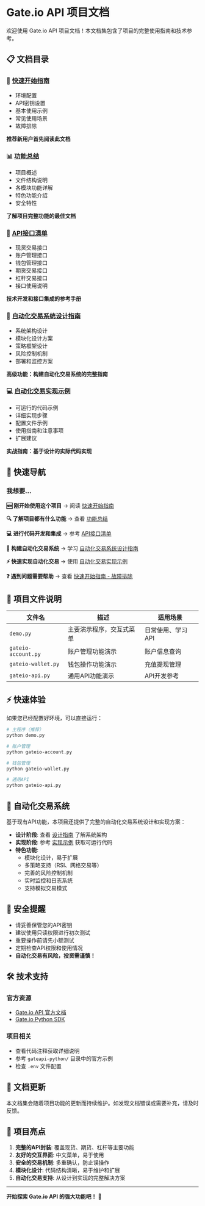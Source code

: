 # Gate.io API 项目文档

欢迎使用 Gate.io API 项目文档！本文档集包含了项目的完整使用指南和技术参考。

## 📋 文档目录

### 🚀 [快速开始指南](./快速开始指南.md)
- 环境配置
- API密钥设置
- 基本使用示例
- 常见使用场景
- 故障排除

**推荐新用户首先阅读此文档**

### 📊 [功能总结](./功能总结.md)
- 项目概述
- 文件结构说明
- 各模块功能详解
- 特色功能介绍
- 安全特性

**了解项目完整功能的最佳文档**

### 🔧 [API接口清单](./API接口清单.md)
- 现货交易接口
- 账户管理接口
- 钱包管理接口
- 期货交易接口
- 杠杆交易接口
- 接口使用说明

**技术开发和接口集成的参考手册**

### 🤖 [自动化交易系统设计指南](./自动化交易系统设计指南.md)
- 系统架构设计
- 模块化设计方案
- 策略框架设计
- 风险控制机制
- 部署和监控方案

**高级功能：构建自动化交易系统的完整指南**

### 💻 [自动化交易实现示例](./自动化交易实现示例.md)
- 可运行的代码示例
- 详细实现步骤
- 配置文件示例
- 使用指南和注意事项
- 扩展建议

**实战指南：基于设计的实际代码实现**

## 🎯 快速导航

### 我想要...

**🆕 刚开始使用这个项目**
→ 阅读 [快速开始指南](./快速开始指南.md)

**🔍 了解项目都有什么功能**
→ 查看 [功能总结](./功能总结.md)

**💻 进行代码开发和集成**
→ 参考 [API接口清单](./API接口清单.md)

**🤖 构建自动化交易系统**
→ 学习 [自动化交易系统设计指南](./自动化交易系统设计指南.md)

**⚡ 快速实现自动化交易**
→ 使用 [自动化交易实现示例](./自动化交易实现示例.md)

**❓ 遇到问题需要帮助**
→ 查看 [快速开始指南 - 故障排除](./快速开始指南.md#7-故障排除)

## 📁 项目文件说明

| 文件名 | 描述 | 适用场景 |
|--------|------|----------|
| `demo.py` | 主要演示程序，交互式菜单 | 日常使用、学习API |
| `gateio-account.py` | 账户管理功能演示 | 账户信息查询 |
| `gateio-wallet.py` | 钱包操作功能演示 | 充值提现管理 |
| `gateio-api.py` | 通用API功能演示 | API开发参考 |

## ⚡ 快速体验

如果您已经配置好环境，可以直接运行：

```bash
# 主程序（推荐）
python demo.py

# 账户管理
python gateio-account.py

# 钱包管理
python gateio-wallet.py

# 通用API
python gateio-api.py
```

## 🤖 自动化交易系统

基于现有API功能，本项目还提供了完整的自动化交易系统设计和实现方案：

- **设计阶段**: 查看 [设计指南](./自动化交易系统设计指南.md) 了解系统架构
- **实现阶段**: 参考 [实现示例](./自动化交易实现示例.md) 获取可运行代码
- **特色功能**:
  - 模块化设计，易于扩展
  - 多策略支持（RSI、网格交易等）
  - 完善的风险控制机制
  - 实时监控和日志系统
  - 支持模拟交易模式

## 🔐 安全提醒

- 请妥善保管您的API密钥
- 建议使用只读权限进行初次测试
- 重要操作前请先小额测试
- 定期检查API权限和使用情况
- **自动化交易有风险，投资需谨慎！**

## 🛠️ 技术支持

### 官方资源
- [Gate.io API 官方文档](https://www.gate.io/docs/developers/apiv4/)
- [Gate.io Python SDK](https://github.com/gateio/gateapi-python)

### 项目相关
- 查看代码注释获取详细说明
- 参考 `gateapi-python/` 目录中的官方示例
- 检查 `.env` 文件配置

## 📝 文档更新

本文档集会随着项目功能的更新而持续维护。如发现文档错误或需要补充，请及时反馈。

## 🌟 项目亮点

1. **完整的API封装**: 覆盖现货、期货、杠杆等主要功能
2. **友好的交互界面**: 中文菜单，易于使用
3. **安全的交易机制**: 多重确认，防止误操作
4. **模块化设计**: 代码结构清晰，易于维护和扩展
5. **自动化交易支持**: 从设计到实现的完整解决方案

---

**开始探索 Gate.io API 的强大功能吧！** 🚀 